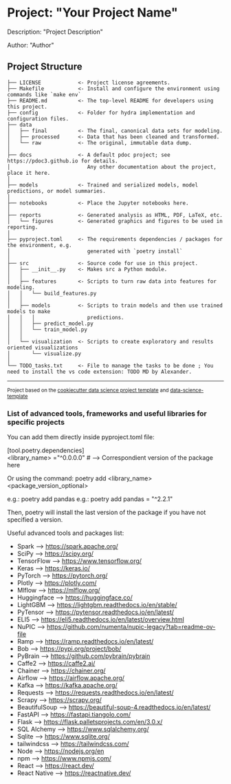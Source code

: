 Project: "Your Project Name"
============================

Description: "Project Description"

Author: "Author"

Project Structure
-----------------

    ├── LICENSE            <- Project license agreements.
    ├── Makefile           <- Install and configure the environment using commands like `make env`
    ├── README.md          <- The top-level README for developers using this project.
    ├── config             <- Folder for hydra implementation and configuration files.
    ├── data
    │   ├── final          <- The final, canonical data sets for modeling.
    │   ├── processed      <- Data that has been cleaned and transformed.
    │   └── raw            <- The original, immutable data dump.
    │
    ├── docs               <- A default pdoc project; see https://pdoc3.github.io for details. 
    │                         Any other documentation about the project, place it here.
    │
    ├── models             <- Trained and serialized models, model predictions, or model summaries.
    │
    ├── notebooks          <- Place the Jupyter notebooks here.
    │
    ├── reports            <- Generated analysis as HTML, PDF, LaTeX, etc.
    │   └── figures        <- Generated graphics and figures to be used in reporting.
    │
    ├── pyproject.toml     <- The requirements dependencies / packages for the environment, e.g.
    │                         generated with `poetry install`
    │
    ├── src                <- Source code for use in this project.
    │   ├── __init__.py    <- Makes src a Python module.
    │   │
    │   ├── features       <- Scripts to turn raw data into features for modeling.
    │   │   └── build_features.py
    │   │
    │   ├── models         <- Scripts to train models and then use trained models to make
    │   │   │                 predictions.
    │   │   ├── predict_model.py
    │   │   └── train_model.py
    │   │
    │   └── visualization  <- Scripts to create exploratory and results oriented visualizations
    │       └── visualize.py
    │
    └── TODO_tasks.txt     <- File to manage the tasks to be done ; You need to install the vs code extension: TODO MD by Alexander. 
                              
--------

<p><small>Project based on the <a target="_blank" href="https://drivendata.github.io/cookiecutter-data-science/">cookiecutter data science project template</a> and <a target="_blank" href="https://github.com/khuyentran1401/data-science-template">data-science-template</a></small></p>



### List of advanced tools, frameworks and useful libraries for specific projects

You can add them directly inside pyproject.toml file:    

[tool.poetry.dependencies]   
<library_name> ="^0.0.0.0" # --> Correspondient version of the package here  

Or using the command: poetry add <library_name> <package_version_optional>                
    
e.g.: poetry add pandas
e.g.: poetry add pandas = "^2.2.1"

Then, poetry will install the last version of the package if you have not specified a version.

Useful advanced tools and packages list:

- Spark -->  https://spark.apache.org/
- SciPy -->  https://scipy.org/
- TensorFlow --> https://www.tensorflow.org/
- Keras --> https://keras.io/
- PyTorch --> https://pytorch.org/
- Plotly --> https://plotly.com/
- Mlflow --> https://mlflow.org/
- Huggingface --> https://huggingface.co/
- LightGBM --> https://lightgbm.readthedocs.io/en/stable/
- PyTensor --> https://pytensor.readthedocs.io/en/latest/
- ELI5 -->  https://eli5.readthedocs.io/en/latest/overview.html
- NuPIC --> https://github.com/numenta/nupic-legacy?tab=readme-ov-file
- Ramp -->  https://ramp.readthedocs.io/en/latest/
- Bob -->   https://pypi.org/project/bob/
- PyBrain --> https://github.com/pybrain/pybrain
- Caffe2 --> https://caffe2.ai/
- Chainer --> https://chainer.org/
- Airflow --> https://airflow.apache.org/
- Kafka --> https://kafka.apache.org/
- Requests --> https://requests.readthedocs.io/en/latest/
- Scrapy -->  https://scrapy.org/
- BeautifulSoup --> https://beautiful-soup-4.readthedocs.io/en/latest/
- FastAPI --> https://fastapi.tiangolo.com/
- Flask --> https://flask.palletsprojects.com/en/3.0.x/
- SQL Alchemy --> https://www.sqlalchemy.org/
- Sqlite --> https://www.sqlite.org/
- tailwindcss --> https://tailwindcss.com/
- Node --> https://nodejs.org/en
- npm --> https://www.npmjs.com/
- React --> https://react.dev/
- React Native --> https://reactnative.dev/